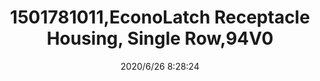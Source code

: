 ﻿---
layout: post 
title: 1501781011,EconoLatch Receptacle Housing, Single Row,94V0
tags: 1625
categories: housing-terminal
overview: EconoLatch Receptacle Housing, Single Row, 1 Circuits,UL-94V0
series: 1625
part_number: 1501781011
thumb_img: static/202006/343-thumb-20200626163023.jpg
small_img: static/202006/343-20200626163023.jpg
date: 2020/6/26 8:28:24
---



